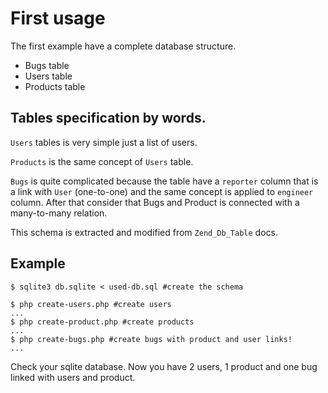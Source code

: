 # First usage

The first example have a complete database structure.

 * Bugs table
 * Users table
 * Products table
 
## Tables specification by words.
 
```Users``` tables is very simple just a list of users.

```Products``` is the same concept of ```Users``` table.

```Bugs``` is quite complicated because the table have a ```reporter``` 
column that is a link with ```User``` (one-to-one) and the same
concept is applied to ```engineer``` column.
After that consider that Bugs and Product is connected with a many-to-many
relation.

This schema is extracted and modified from ```Zend_Db_Table``` docs.

## Example

```
$ sqlite3 db.sqlite < used-db.sql #create the schema

$ php create-users.php #create users
...
$ php create-product.php #create products
...
$ php create-bugs.php #create bugs with product and user links!
...
```

Check your sqlite database. Now you have 2 users, 1 product and one bug linked 
with users and product.